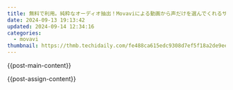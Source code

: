 ```yaml
---
title: 無料で利用。純粋なオーディオ抽出！Movaviによる動画から声だけを選んでくれるサービスをご紹介します。
date: 2024-09-13 19:13:42
updated: 2024-09-14 12:34:16
categories:
  - movavi
thumbnail: https://thmb.techidaily.com/fe488ca615edc9308d7ef5f18a2de9eeeab475c2bf30ee9f714175262d3f8617.jpeg
---
```


{{post-main-content}}

<ins class="adsbygoogle"
     style="display:block"
     data-ad-format="autorelaxed"
     data-ad-client="ca-pub-7571918770474297"
     data-ad-slot="1223367746"></ins>

{{post-assign-content}}

<ins class="adsbygoogle"
     style="display:block"
     data-ad-client="ca-pub-7571918770474297"
     data-ad-slot="8358498916"
     data-ad-format="auto"
     data-full-width-responsive="true"></ins>
